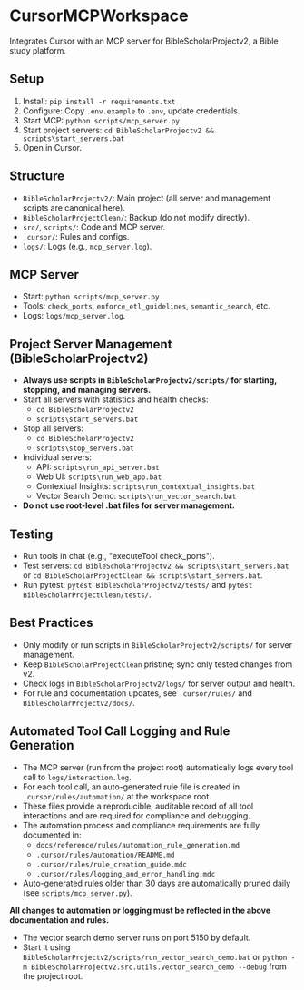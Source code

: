 # CursorMCPWorkspace
Integrates Cursor with an MCP server for BibleScholarProjectv2, a Bible study platform.

## Setup
1. Install: `pip install -r requirements.txt`
2. Configure: Copy `.env.example` to `.env`, update credentials.
3. Start MCP: `python scripts/mcp_server.py`
4. Start project servers: `cd BibleScholarProjectv2 && scripts\start_servers.bat`
5. Open in Cursor.

## Structure
- `BibleScholarProjectv2/`: Main project (all server and management scripts are canonical here).
- `BibleScholarProjectClean/`: Backup (do not modify directly).
- `src/`, `scripts/`: Code and MCP server.
- `.cursor/`: Rules and configs.
- `logs/`: Logs (e.g., `mcp_server.log`).

## MCP Server
- Start: `python scripts/mcp_server.py`
- Tools: `check_ports`, `enforce_etl_guidelines`, `semantic_search`, etc.
- Logs: `logs/mcp_server.log`.

## Project Server Management (BibleScholarProjectv2)
- **Always use scripts in `BibleScholarProjectv2/scripts/` for starting, stopping, and managing servers.**
- Start all servers with statistics and health checks:
  - `cd BibleScholarProjectv2`
  - `scripts\start_servers.bat`
- Stop all servers:
  - `cd BibleScholarProjectv2`
  - `scripts\stop_servers.bat`
- Individual servers:
  - API: `scripts\run_api_server.bat`
  - Web UI: `scripts\run_web_app.bat`
  - Contextual Insights: `scripts\run_contextual_insights.bat`
  - Vector Search Demo: `scripts\run_vector_search.bat`
- **Do not use root-level .bat files for server management.**

## Testing
- Run tools in chat (e.g., "executeTool check_ports").
- Test servers: `cd BibleScholarProjectv2 && scripts\start_servers.bat` or `cd BibleScholarProjectClean && scripts\start_servers.bat`.
- Run pytest: `pytest BibleScholarProjectv2/tests/` and `pytest BibleScholarProjectClean/tests/`.

## Best Practices
- Only modify or run scripts in `BibleScholarProjectv2/scripts/` for server management.
- Keep `BibleScholarProjectClean` pristine; sync only tested changes from v2.
- Check logs in `BibleScholarProjectv2/logs/` for server output and health.
- For rule and documentation updates, see `.cursor/rules/` and `BibleScholarProjectv2/docs/`.

## Automated Tool Call Logging and Rule Generation

- The MCP server (run from the project root) automatically logs every tool call to `logs/interaction.log`.
- For each tool call, an auto-generated rule file is created in `.cursor/rules/automation/` at the workspace root.
- These files provide a reproducible, auditable record of all tool interactions and are required for compliance and debugging.
- The automation process and compliance requirements are fully documented in:
  - `docs/reference/rules/automation_rule_generation.md`
  - `.cursor/rules/automation/README.md`
  - `.cursor/rules/rule_creation_guide.mdc`
  - `.cursor/rules/logging_and_error_handling.mdc`
- Auto-generated rules older than 30 days are automatically pruned daily (see `scripts/mcp_server.py`).

**All changes to automation or logging must be reflected in the above documentation and rules.**

- The vector search demo server runs on port 5150 by default.
- Start it using `BibleScholarProjectv2/scripts/run_vector_search_demo.bat` or `python -m BibleScholarProjectv2.src.utils.vector_search_demo --debug` from the project root. 